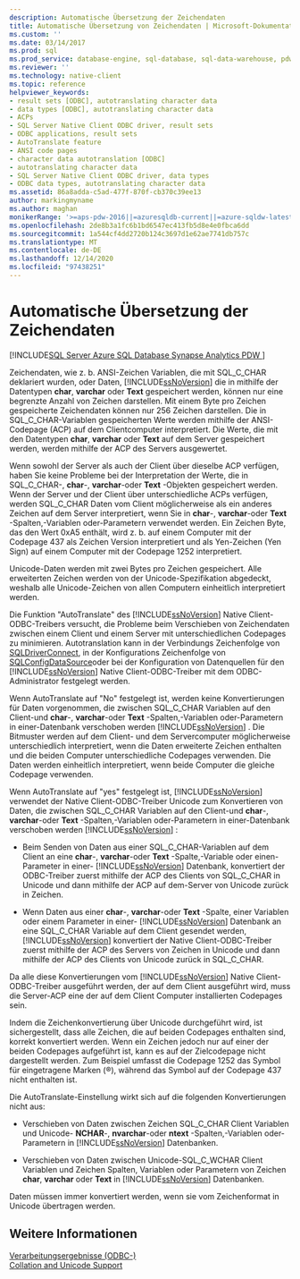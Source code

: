 ```yaml
---
description: Automatische Übersetzung der Zeichendaten
title: Automatische Übersetzung von Zeichendaten | Microsoft-Dokumentation
ms.custom: ''
ms.date: 03/14/2017
ms.prod: sql
ms.prod_service: database-engine, sql-database, sql-data-warehouse, pdw
ms.reviewer: ''
ms.technology: native-client
ms.topic: reference
helpviewer_keywords:
- result sets [ODBC], autotranslating character data
- data types [ODBC], autotranslating character data
- ACPs
- SQL Server Native Client ODBC driver, result sets
- ODBC applications, result sets
- AutoTranslate feature
- ANSI code pages
- character data autotranslation [ODBC]
- autotranslating character data
- SQL Server Native Client ODBC driver, data types
- ODBC data types, autotranslating character data
ms.assetid: 86a8adda-c5ad-477f-870f-cb370c39ee13
author: markingmyname
ms.author: maghan
monikerRange: '>=aps-pdw-2016||=azuresqldb-current||=azure-sqldw-latest||>=sql-server-2016||>=sql-server-linux-2017||=azuresqldb-mi-current'
ms.openlocfilehash: 2de8b3a1fc6b1bd6547ec413fb5d8e4e0fbca6dd
ms.sourcegitcommit: 1a544cf4dd2720b124c3697d1e62ae7741db757c
ms.translationtype: MT
ms.contentlocale: de-DE
ms.lasthandoff: 12/14/2020
ms.locfileid: "97438251"
---
```

# <a name="autotranslation-of-character-data"></a>Automatische Übersetzung der Zeichendaten
[!INCLUDE[SQL Server Azure SQL Database Synapse Analytics PDW ](../../includes/applies-to-version/sql-asdb-asdbmi-asa-pdw.md)]

  Zeichendaten, wie z. b. ANSI-Zeichen Variablen, die mit SQL_C_CHAR deklariert wurden, oder Daten, [!INCLUDE[ssNoVersion](../../includes/ssnoversion-md.md)] die in mithilfe der Datentypen **char**, **varchar** oder **Text** gespeichert werden, können nur eine begrenzte Anzahl von Zeichen darstellen. Mit einem Byte pro Zeichen gespeicherte Zeichendaten können nur 256 Zeichen darstellen. Die in SQL_C_CHAR-Variablen gespeicherten Werte werden mithilfe der ANSI-Codepage (ACP) auf dem Clientcomputer interpretiert. Die Werte, die mit den Datentypen **char**, **varchar** oder **Text** auf dem Server gespeichert werden, werden mithilfe der ACP des Servers ausgewertet.  
  
 Wenn sowohl der Server als auch der Client über dieselbe ACP verfügen, haben Sie keine Probleme bei der Interpretation der Werte, die in SQL_C_CHAR-, **char**-, **varchar**-oder **Text** -Objekten gespeichert werden. Wenn der Server und der Client über unterschiedliche ACPs verfügen, werden SQL_C_CHAR Daten vom Client möglicherweise als ein anderes Zeichen auf dem Server interpretiert, wenn Sie in **char**-, **varchar**-oder **Text** -Spalten,-Variablen oder-Parametern verwendet werden. Ein Zeichen Byte, das den Wert 0xA5 enthält, wird z. b. auf einem Computer mit der Codepage 437 als Zeichen Version interpretiert und als Yen-Zeichen (Yen Sign) auf einem Computer mit der Codepage 1252 interpretiert.  
  
 Unicode-Daten werden mit zwei Bytes pro Zeichen gespeichert. Alle erweiterten Zeichen werden von der Unicode-Spezifikation abgedeckt, weshalb alle Unicode-Zeichen von allen Computern einheitlich interpretiert werden.  
  
 Die Funktion "AutoTranslate" des [!INCLUDE[ssNoVersion](../../includes/ssnoversion-md.md)] Native Client-ODBC-Treibers versucht, die Probleme beim Verschieben von Zeichendaten zwischen einem Client und einem Server mit unterschiedlichen Codepages zu minimieren. Autotranslation kann in der Verbindungs Zeichenfolge von [SQLDriverConnect](../../relational-databases/native-client-odbc-api/sqldriverconnect.md), in der Konfigurations Zeichenfolge von [SQLConfigDataSource](../../relational-databases/native-client-odbc-api/sqlconfigdatasource.md)oder bei der Konfiguration von Datenquellen für den [!INCLUDE[ssNoVersion](../../includes/ssnoversion-md.md)] Native Client-ODBC-Treiber mit dem ODBC-Administrator festgelegt werden.  
  
 Wenn AutoTranslate auf "No" festgelegt ist, werden keine Konvertierungen für Daten vorgenommen, die zwischen SQL_C_CHAR Variablen auf den Client-und **char**-, **varchar**-oder **Text** -Spalten,-Variablen oder-Parametern in einer-Datenbank verschoben werden [!INCLUDE[ssNoVersion](../../includes/ssnoversion-md.md)] . Die Bitmuster werden auf dem Client- und dem Servercomputer möglicherweise unterschiedlich interpretiert, wenn die Daten erweiterte Zeichen enthalten und die beiden Computer unterschiedliche Codepages verwenden. Die Daten werden einheitlich interpretiert, wenn beide Computer die gleiche Codepage verwenden.  
  
 Wenn AutoTranslate auf "yes" festgelegt ist, [!INCLUDE[ssNoVersion](../../includes/ssnoversion-md.md)] verwendet der Native Client-ODBC-Treiber Unicode zum Konvertieren von Daten, die zwischen SQL_C_CHAR Variablen auf den Client-und **char**-, **varchar**-oder **Text** -Spalten,-Variablen oder-Parametern in einer-Datenbank verschoben werden [!INCLUDE[ssNoVersion](../../includes/ssnoversion-md.md)] :  
  
-   Beim Senden von Daten aus einer SQL_C_CHAR-Variablen auf dem Client an eine **char**-, **varchar**-oder **Text** -Spalte,-Variable oder einen-Parameter in einer- [!INCLUDE[ssNoVersion](../../includes/ssnoversion-md.md)] Datenbank, konvertiert der ODBC-Treiber zuerst mithilfe der ACP des Clients von SQL_C_CHAR in Unicode und dann mithilfe der ACP auf dem-Server von Unicode zurück in Zeichen.  
  
-   Wenn Daten aus einer **char**-, **varchar**-oder **Text** -Spalte, einer Variablen oder einem Parameter in einer- [!INCLUDE[ssNoVersion](../../includes/ssnoversion-md.md)] Datenbank an eine SQL_C_CHAR Variable auf dem Client gesendet werden, [!INCLUDE[ssNoVersion](../../includes/ssnoversion-md.md)] konvertiert der Native Client-ODBC-Treiber zuerst mithilfe der ACP des Servers von Zeichen in Unicode und dann mithilfe der ACP des Clients von Unicode zurück in SQL_C_CHAR.  
  
 Da alle diese Konvertierungen vom [!INCLUDE[ssNoVersion](../../includes/ssnoversion-md.md)] Native Client-ODBC-Treiber ausgeführt werden, der auf dem Client ausgeführt wird, muss die Server-ACP eine der auf dem Client Computer installierten Codepages sein.  
  
 Indem die Zeichenkonvertierung über Unicode durchgeführt wird, ist sichergestellt, dass alle Zeichen, die auf beiden Codepages enthalten sind, korrekt konvertiert werden. Wenn ein Zeichen jedoch nur auf einer der beiden Codepages aufgeführt ist, kann es auf der Zielcodepage nicht dargestellt werden. Zum Beispiel umfasst die Codepage 1252 das Symbol für eingetragene Marken (®), während das Symbol auf der Codepage 437 nicht enthalten ist.  
  
 Die AutoTranslate-Einstellung wirkt sich auf die folgenden Konvertierungen nicht aus:  
  
-   Verschieben von Daten zwischen Zeichen SQL_C_CHAR Client Variablen und Unicode- **NCHAR**-, **nvarchar**-oder **ntext** -Spalten,-Variablen oder-Parametern in [!INCLUDE[ssNoVersion](../../includes/ssnoversion-md.md)] Datenbanken.  
  
-   Verschieben von Daten zwischen Unicode-SQL_C_WCHAR Client Variablen und Zeichen Spalten, Variablen oder Parametern von Zeichen **char**, **varchar** oder **Text** in [!INCLUDE[ssNoVersion](../../includes/ssnoversion-md.md)] Datenbanken.  
  
 Daten müssen immer konvertiert werden, wenn sie vom Zeichenformat in Unicode übertragen werden.  
  
## <a name="see-also"></a>Weitere Informationen  
 [Verarbeitungsergebnisse &#40;ODBC-&#41;](../../relational-databases/native-client-odbc-results/processing-results-odbc.md)   
 [Collation and Unicode Support](../../relational-databases/collations/collation-and-unicode-support.md)  
  
  
